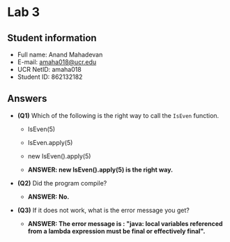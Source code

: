 # Lab 3

## Student information
* Full name: Anand Mahadevan
* E-mail: amaha018@ucr.edu
* UCR NetID: amaha018
* Student ID: 862132182

## Answers

- **(Q1)** Which of the following is the right way to call the `IsEven` function.

  - IsEven(5)
  - IsEven.apply(5)
  - new IsEven().apply(5)
  
  - **ANSWER: new IsEven().apply(5) is the right way.**

- **(Q2)** Did the program compile?
  - **ANSWER: No.**

- **(Q3)** If it does not work, what is the error message you get?
  - **ANSWER: The error message is : "java: local variables referenced from a lambda expression must be final or effectively final".**